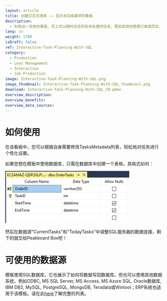 ```yaml
---
layout: article
title: 创建交互式清单 —— 显示未完成事项的看板
description: 
  - 利用这一实用的看板，员工可以随时总览所有未处理的任务，更加高效地管理订单或项目。此外，看板还会展示即将完成的任务；员工也可直接了解到该任务的计划完成时间。如果将Peakboard Box与触摸屏相连，还可以记录完成一项任务的所用时间。点击触摸屏，即可将信息保存在SQL服务器；从长远来看，这能帮助您优化各类进程。马上下载，完全免费哦！ 
lang: cn
weight: 1700
isDraft: false
ref: Interactive-Task-Planning-With-SQL
category:
  - Production
  - Lean Management
  - Interaction
  - Job Production
image: Interactive-Task-Planning-With-SQL.png
image_thumbnail: Interactive-Task-Planning-With-SQL_thumbnail.png
download: Interactive-Task-Planning-With-SQL_CN.pbmx
overview_description:
overview_benefits:
overview_data_sources:
---
```

# 如何使用 

在该看板中，您可以根据自身需要修改TasksMetadata列表，轻松地对任务进行个性化设置。

如果您想在模板中使用数据库，只需在数据库中创建一个表格，其格式如何： 

![](img/SQL-Database-Overview.png)

然后在数据源"CurrentTasks"和"TodayTasks"中调整SQL服务器的数据连接，剩下的就交给Peakboard Box吧！


# 可使用的数据源

模板使用SQL数据库，它也展示了如何将数据写回数据库。但也可以使用其他数据系统，例如ODBC, MS SQL Server, MS Access, MS Azure SQL, Oracle数据库, IBM DB2, MySQL, PostgreSQL, MongoDB, Teradata或Wintool；ERP系统也适用于该模板。请在此[here](https://peakboard.com/en/product/peakboard-versions/#dataconnections)了解完整的列表。

